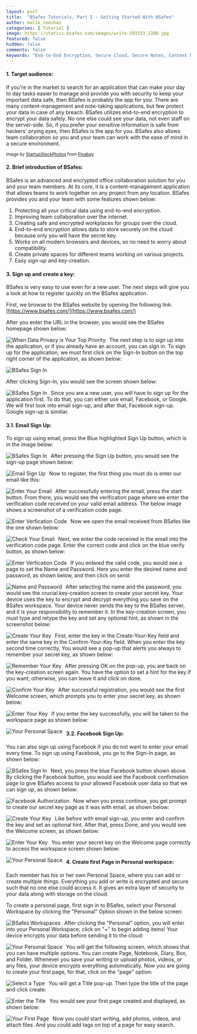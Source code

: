 ```yaml
---
layout: post
title:  "BSafes Tutorials, Part I - Getting Started With BSafes"
author: malik_zeeshan 
categories: [ Tutorial ]
image: https://statics.bsafes.com/images/write-593333_1280.jpg 
featured: false 
hidden: false
comments: false
keywords: "End-to-End Encryption, Secure Cloud, Secure Notes, Content Management"
---
```


#### 1. Target audience: 
If you're in the market to search for an application that can make your day to day tasks easier to manage and provide you with security to keep your important data safe, then BSafes is probably the app for you. There are many content-management and note-taking applications, but few protect your data in case of any breach. BSafes utilizes end-to-end encryption to encrypt your data safely. No one else could see your data, not even staff on the server-side. So, if you prefer your sensitive information is safe from hackers' prying eyes, then BSafes is the app for you. BSafes also allows team collaboration so you and your team can work with the ease of mind in a secure environment.

<sup>Image by <a href="https://pixabay.com/users/StartupStockPhotos-690514/?utm_source=link-attribution&amp;utm_medium=referral&amp;utm_campaign=image&amp;utm_content=593333">StartupStockPhotos</a> from <a href="https://pixabay.com/?utm_source=link-attribution&amp;utm_medium=referral&amp;utm_campaign=image&amp;utm_content=593333">Pixabay</a></sup>

#### 2. Brief introduction of BSafes:
BSafes is an advanced and encrypted office collaboration solution for you and your team members. At its core, it is a content-management application that allows teams to work together on any project from any location. BSafes provides you and your team with some features shown below:
1. Protecting all your critical data using end-to-end encryption.
2. Improving team collaboration over the internet.
3. Creating safe and encrypted workplaces for groups over the cloud.
4. End-to-end encryption allows data to store securely on the cloud because only you will have the secret key.
5. Works on all modern browsers and devices, so no need to worry about compatibility.
6. Create private spaces for different teams working on various projects.
7. Easy sign-up and key-creation.

#### 3. Sign up and create a key:
BSafes is very easy to use even for a new user. The next steps will give you a look at how to register quickly on the BSafes application. 

First, we browse to the BSafes website by opening the following link: [https://www.bsafes.com/](https://www.bsafes.com/)
 
After you enter the URL in the browser, you would see the BSafes homepage shown below:

<img src="https://statics.bsafes.com/images/Tutorial_3-1_v2.png"
     alt="When Data Privacy is Your Top Priority"
     style="float: left; margin-right: 10px;" />

The next step is to sign up into the application, or if you already have an account, you can sign in. To sign up for the application, we must first click on the Sign-In button on the top right corner of the application, as shown below:

<img src="https://statics.bsafes.com/images/Tutorial_3-2_v3.png"
     alt="BSafes Sign In"
     style="margin-right: 10px;" />

After clicking Sign-In, you would see the screen shown below:

<img src="https://statics.bsafes.com/images/Tutorial_3-3.png"
     alt="BSafes Sign In"
     style="float: left; margin-right: 10px;" />

Since you are a new user, you will have to sign up for the application first. To do that, you can either use email, Facebook, or Google. We will first look into email sign-up, and after that, Facebook sign-up. Google sign-up is similiar.

#### 3.1. Email Sign Up: 
To sign up using email, press the Blue highlighted Sign Up button, which is in the image below:

<img src="https://statics.bsafes.com/images/Tutorial_3-1-1.png"
     alt="BSafes Sign In"
     style="float: left; margin-right: 10px;" />

After pressing the Sign Up button, you would see the sign-up page shown below:

<img src="https://statics.bsafes.com/images/Tutorial_3-1-2.png"
     alt=" Email Sign Up"
     style="float: left; margin-right: 10px;" />

Now to register, the first thing you must do is enter our email like this:

<img src="https://statics.bsafes.com/images/Tutorial_3-1-3.png"
     alt="Enter Your Email"
     style="float: left; margin-right: 10px;" />

After successfully entering the email, press the start button. From there, you would see the verification page where we enter the verification code received on your valid email address. The below image shows a screenshot of a verification code page.

<img src="https://statics.bsafes.com/images/Tutorial_3-1-4.png"
     alt="Enter Verfication Code"
     style="float: left; margin-right: 10px;" />

Now we open the email received from BSafes like the one shown below:

<img src="https://statics.bsafes.com/images/Tutorial_3-1-5.png"
     alt="Check Your Email"
     style="float: left; margin-right: 10px;" /> 

Next, we enter the code received in the email into the verification code page. Enter the correct code and click on the blue verify button, as shown below:

<img src="https://statics.bsafes.com/images/Tutorial_3-1-6.png"
     alt="Enter Verfication Code"
     style="float: left; margin-right: 10px;" />

If you entered the valid code, you would see a page to set the Name and Password. Here you enter the desired name and password, as shown below, and then click on send:

<img src="https://statics.bsafes.com/images/Tutorial_3-1-7.png"
     alt="Name and Password"
     style="float: left; margin-right: 10px;" />

After selecting the name and the password, you would see the crucial key-creation screen to create your secret key.  Your device uses the key to encrypt and decrypt everything you save on the BSafes workspace. Your device never sends the key to the BSafes server, and it is your responsibility to remember it. In the key-creation screen, you must type and retype the key and set any optional hint, as shown in the screenshot below:

<img src="https://statics.bsafes.com/images/Tutorial_3-1-8.png"
     alt="Create Your Key"
     style="float: left; margin-right: 10px;" />

First, enter the key in the Create-Your-Key field and enter the same key in the Confirm-Your-Key field. When you enter the key second time correctly, You would see a pop-up that alerts you always to remember your secret key, as shown below:

<img src="https://statics.bsafes.com/images/Tutorial_3-1-9.png"
     alt="Remember Your Key"
     style="float: left; margin-right: 10px;" />

After pressing OK on the pop-up, you are back on the key-creation screen again. You have the option to set a hint for the key if you want; otherwise, you can leave it and click on done.

<img src="https://statics.bsafes.com/images/Tutorial_3-1-10.png"
     alt="Confirm Your Key"
     style="float: left; margin-right: 10px;" />

After successful registration, you would see the first Welcome screen, which prompts you to enter your secret key, as shown below:

<img src="https://statics.bsafes.com/images/Tutorial_3-1-11.png"
     alt="Enter Your Key"
     style="float: left; margin-right: 10px;" />

If you enter the key successfully, you will be taken to the workspace page as shown below:

<img src="https://statics.bsafes.com/images/Tutorial_3-1-12.png"
     alt="Your Personal Space"
     style="float: left; margin-right: 10px;" />

#### 3.2. Facebook Sign Up:
You can also sign up using Facebook if you do not want to enter your email every time. To sign up using Facebook, you go to the Sign-In page, as shown below:

<img src="https://statics.bsafes.com/images/Tutorial_3-2-1.png"
     alt="BSafes Sign In"
     style="float: left; margin-right: 10px;" />

Next, you press the blue Facebook button shown above. By clicking the Facebook button, you would see the Facebook confirmation page to give BSafes access to your allowed Facebook user data so that we can sign up, as shown below:

<img src="https://statics.bsafes.com/images/Tutorial_3-2-2.png"
     alt="Facebook Authorization"
     style="float: left; margin-right: 10px;" />

Now when you press continue, you get prompt to create our secret key page as it was with email, as shown below:

<img src="https://statics.bsafes.com/images/Tutorial_3-2-3.png"
     alt="Create Your Key"
     style="float: left; margin-right: 10px;" />

Like before with email sign-up, you enter and confirm the key and set an optional hint. After that, press Done, and you would see the Welcome screen, as shown below:

<img src="https://statics.bsafes.com/images/Tutorial_3-2-4.png"
     alt="Enter Your Key"
     style="float: left; margin-right: 10px;" />

You enter your secret key on the Welcome page correctly to access the workspace screen shown below:

<img src="https://statics.bsafes.com/images/Tutorial_3-2-5.png"
     alt="Your Personal Space"
     style="float: left; margin-right: 10px;" />

#### 4. Create first Page in Personal workspace:
Each member has his or her own Personal Space, where you can add or create multiple things. Everything you add or write is encrypted and secure such that no one else could access it. It gives an extra layer of security to your data along with storage on the cloud. 
 
To create a personal page, first sign in to BSafes, select your Personal Workspace by clicking the "Personal" Option shown in the below screen:

<img src="https://statics.bsafes.com/images/Tutorial_4-1.png"
     alt="BSafes Workspaces"
     style="float: left; margin-right: 10px;" />

After clicking the "Personal" option, you will enter into your Personal Workspace; click on "+" to begin adding items! Your device encrypts your data before sending it to the cloud:

<img src="https://statics.bsafes.com/images/Tutorial_4-2.png"
     alt="Your Personal Space"
     style="float: left; margin-right: 10px;" />

You will get the following screen, which shows that you can have multiple options. You can create Page, Notebook, Diary, Box, and Folder. Whenever you save your writing or upload photos, videos, or any files, your device encrypts everything automatically. Now you are going to create your first page, for that, click on the "page" option:

<img src="https://statics.bsafes.com/images/Tutorial_4-3.png"
     alt="Select a Type"
     style="float: left; margin-right: 10px;" />

You will get a Title pop-up. Then type the title of the page and click create:

<img src="https://statics.bsafes.com/images/Tutorial_4-4.png"
     alt="Enter the Title"
     style="float: left; margin-right: 10px;" />

You would see your first page created and displayed, as shown below:

<img src="https://statics.bsafes.com/images/Tutorial_4-5.png"
     alt="Your First Page"
     style="float: left; margin-right: 10px;" />

Now you could start writing, add photos, videos, and attach files. And you could add tags on top of a page for easy search.
